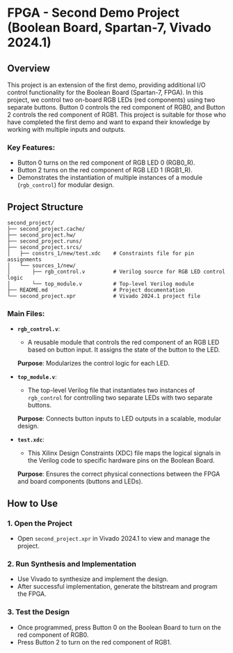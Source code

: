 
# FPGA - Second Demo Project (Boolean Board, Spartan-7, Vivado 2024.1)

## Overview

This project is an extension of the first demo, providing additional I/O control functionality for the Boolean Board (Spartan-7, FPGA). In this project, we control two on-board RGB LEDs (red components) using two separate buttons. Button 0 controls the red component of RGB0, and Button 2 controls the red component of RGB1. This project is suitable for those who have completed the first demo and want to expand their knowledge by working with multiple inputs and outputs.

### Key Features:
- Button 0 turns on the red component of RGB LED 0 (RGB0_R).
- Button 2 turns on the red component of RGB LED 1 (RGB1_R).
- Demonstrates the instantiation of multiple instances of a module (`rgb_control`) for modular design.

## Project Structure

```
second_project/
├── second_project.cache/
├── second_project.hw/
├── second_project.runs/
├── second_project.srcs/
│   ├── constrs_1/new/test.xdc    # Constraints file for pin assignments
│   └── sources_1/new/
│       ├── rgb_control.v         # Verilog source for RGB LED control logic
│       └── top_module.v          # Top-level Verilog module
├── README.md                     # Project documentation
└── second_project.xpr            # Vivado 2024.1 project file
```

### Main Files:

- **`rgb_control.v`**: 
  - A reusable module that controls the red component of an RGB LED based on button input. It assigns the state of the button to the LED.
  
  **Purpose**: Modularizes the control logic for each LED.
  
- **`top_module.v`**: 
  - The top-level Verilog file that instantiates two instances of `rgb_control` for controlling two separate LEDs with two separate buttons.
  
  **Purpose**: Connects button inputs to LED outputs in a scalable, modular design.

- **`test.xdc`**: 
  - This Xilinx Design Constraints (XDC) file maps the logical signals in the Verilog code to specific hardware pins on the Boolean Board.

  **Purpose**: Ensures the correct physical connections between the FPGA and board components (buttons and LEDs).

## How to Use

### 1. Open the Project
- Open `second_project.xpr` in Vivado 2024.1 to view and manage the project.

### 2. Run Synthesis and Implementation
- Use Vivado to synthesize and implement the design.
- After successful implementation, generate the bitstream and program the FPGA.

### 3. Test the Design
- Once programmed, press Button 0 on the Boolean Board to turn on the red component of RGB0.
- Press Button 2 to turn on the red component of RGB1.

